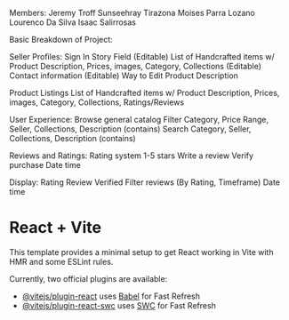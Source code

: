 Members:
Jeremy Troff
Sunseehray Tirazona
Moises Parra Lozano
Lourenco Da Silva
Isaac Salirrosas

Basic Breakdown of Project:

Seller Profiles:
Sign In
Story Field (Editable)
List of Handcrafted items w/ Product Description, 
Prices, images, Category, Collections (Editable)
Contact information (Editable)
Way to Edit Product Description

Product Listings
List of Handcrafted items w/ Product Description, 
Prices, images, Category, Collections, Ratings/Reviews

User Experience:
Browse general catalog
Filter Category, Price Range, Seller, Collections, 
Description (contains)
Search Category, Seller, Collections, Description (contains)

Reviews and Ratings:
Rating system 1-5 stars
Write a review
Verify purchase
Date time

Display:
Rating
Review
Verified
Filter reviews (By Rating, Timeframe)
Date time

# React + Vite

This template provides a minimal setup to get React working in Vite with HMR and some ESLint rules.

Currently, two official plugins are available:

- [@vitejs/plugin-react](https://github.com/vitejs/vite-plugin-react/blob/main/packages/plugin-react/README.md) uses [Babel](https://babeljs.io/) for Fast Refresh
- [@vitejs/plugin-react-swc](https://github.com/vitejs/vite-plugin-react-swc) uses [SWC](https://swc.rs/) for Fast Refresh
